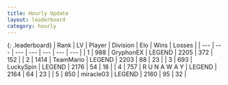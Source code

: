 ```yaml
---
title: Hourly Update
layout: leaderboard
category: hourly
---
```


{: .leaderboard}
| Rank | LV | Player | Division | Elo | Wins | Losses |
| --- | --- | --- | --- | --- | --- | --- |
| <span data-change="0">1</span> | 988 | <span title="ID: 315148">GryphonEX</span> | LEGEND | <span data-change="0">2205</span> | <span data-change="0">372</span> | <span data-change="0">152</span> |
| <span data-change="0">2</span> | 1414 | <span title="ID: 164871">TeamMario</span> | LEGEND | <span data-change="0">2203</span> | <span data-change="0">88</span> | <span data-change="0">23</span> |
| <span data-change="0">3</span> | 693 | <span title="ID: 498412">LuckySpin</span> | LEGEND | <span data-change="0">2176</span> | <span data-change="0">54</span> | <span data-change="0">18</span> |
| <span data-change="0">4</span> | 757 | <span title="ID: 66144">R U N A W A Y</span> | LEGEND | <span data-change="0">2164</span> | <span data-change="0">64</span> | <span data-change="0">23</span> |
| <span data-change="1">5</span> | 850 | <span title="ID: 416373">miracle03</span> | LEGEND | <span data-change="13">2160</span> | <span data-change="2">95</span> | <span data-change="0">32</span> |